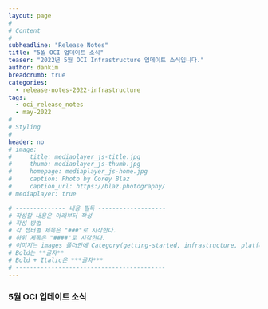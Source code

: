 ```yaml
---
layout: page
#
# Content
#
subheadline: "Release Notes"
title: "5월 OCI 업데이트 소식"
teaser: "2022년 5월 OCI Infrastructure 업데이트 소식입니다."
author: dankim
breadcrumb: true
categories:
  - release-notes-2022-infrastructure
tags:
  - oci_release_notes
  - may-2022
#
# Styling
#
header: no
# image:
#     title: mediaplayer_js-title.jpg
#     thumb: mediaplayer_js-thumb.jpg
#     homepage: mediaplayer_js-home.jpg
#     caption: Photo by Corey Blaz
#     caption_url: https://blaz.photography/
# mediaplayer: true

# -------------- 내용 필독 -------------------
# 작성할 내용은 아래부터 작성
# 작성 방법
# 각 챕터별 제목은 "###"로 시작한다.
# 하위 제목은 "####"로 시작한다.
# 이미지는 images 폴더안에 Category(getting-started, infrastructure, platform, database, aiml)에 넣고 사용 시 "../../images/카테고리명/이미지" 형태로 참조한다.
# Bold는 **글자**
# Bold + Italic은 ***글자***
# ------------------------------------------
---
```


### 5월 OCI 업데이트 소식
